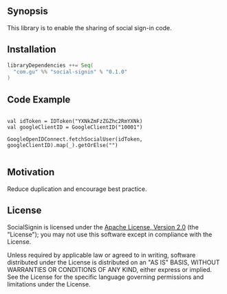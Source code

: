 ## Synopsis

This library is to enable the sharing of social sign-in code.

## Installation

```scala
libraryDependencies ++= Seq(
  "com.gu" %% "social-signin" % "0.1.0"
)
```

## Code Example

```

val idToken = IDToken("YXNkZmFzZGZhc2RmYXNk)
val googleClientID = GoogleClientID("10001")

GoogleOpenIDConnect.fetchSocialUser(idToken, googleClientID).map(_).getOrElse("")
  
```

## Motivation

Reduce duplication and encourage best practice.

## License

SocialSignin is licensed under the [Apache License, Version 2.0](http://www.apache.org/licenses/LICENSE-2.0) (the "License"); 
you may not use this software except in compliance with the License.

Unless required by applicable law or agreed to in writing, software distributed under the License is distributed on an 
"AS IS" BASIS, WITHOUT WARRANTIES OR CONDITIONS OF ANY KIND, either express or implied. See the License for the specific 
language governing permissions and limitations under the License.